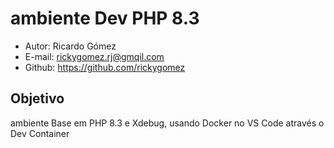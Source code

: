 # ambiente Dev PHP 8.3

* Autor: Ricardo Gómez
* E-mail: rickygomez.rj@gmqil.com
* Github: https://github.com/rickygomez

## Objetivo

ambiente Base em PHP 8.3 e Xdebug, usando Docker no VS Code através o Dev Container
